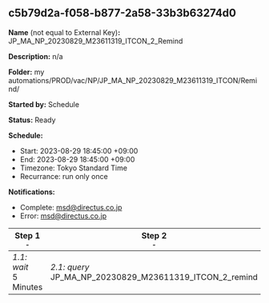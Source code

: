 ## c5b79d2a-f058-b877-2a58-33b3b63274d0

**Name** (not equal to External Key)**:** JP_MA_NP_20230829_M23611319_ITCON_2_Remind

**Description:** n/a

**Folder:** my automations/PROD/vac/NP/JP_MA_NP_20230829_M23611319_ITCON/Remind/

**Started by:** Schedule

**Status:** Ready

**Schedule:**

* Start: 2023-08-29 18:45:00 +09:00
* End: 2023-08-29 18:45:00 +09:00
* Timezone: Tokyo Standard Time
* Recurrance: run only once

**Notifications:**

* Complete: msd@directus.co.jp
* Error: msd@directus.co.jp

| Step 1<br>_<small>-</small>_ | Step 2<br>_<small>-</small>_ | Step 3<br>_<small>-</small>_ |
| --- | --- | --- |
| _1.1: wait_<br>5 Minutes | _2.1: query_<br>JP_MA_NP_20230829_M23611319_ITCON_2_remind | _3.1: emailSend_<br>JP_MA_NP_20230829_M23611319_ITCON_2_remind |

